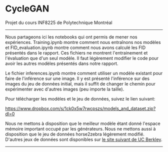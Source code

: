 # CycleGAN
Projet du cours INF8225 de Polytechnique Montréal

---
Nous partageons ici les notebooks qui ont permis de mener nos expériences. Training.ipynb montre comment nous entraînons nos modèles et FID_evaluation.ipynb montre comment nous avons calculé les FID présentés dans le rapport. Ces fichiers ne montrent l'entrainement et l'évaluation que d'un seul modèle. Il faut légèrement modifier le code pour avoir les autres modèles présentés dans notre rapport.

Le fichier inferences.ipynb montre comment utiliser un modèle existant pour faire de l'inférence sur une image. Il y est présenté l'inférence sur des images du jeu de données initial, mais il suffit de changer le chemin pour expérimenter avec d'autres images (peu importe la taille).



Pour télécharger les modèles et le jeu de données, suivez le lien suivant:

https://www.dropbox.com/s/1ck0x5w7rwcpszs/models_and_dataset.zip?dl=0


Nous ne mettons à disposition que le meilleur modèle étant donné l'espace mémoire important occupé par les générateurs. Nous ne mettons aussi à disposition que le jeu de données horse2zebra légèrement modifié. D'autres jeux de données sont disponibles sur [le site suivant de UC Berkley](https://people.eecs.berkeley.edu/~taesung_park).

---
